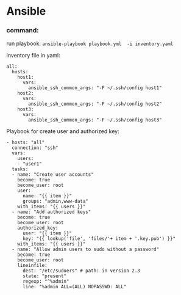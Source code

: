 # Ansible
### command:
run playbook:
`ansible-playbook playbook.yml  -i inventory.yaml`

Inventory file in yaml:
```
all:
  hosts:
    host1:
      vars:
        ansible_ssh_common_args: "-F ~/.ssh/config host1"
    host2:
      vars:
        ansible_ssh_common_args: "-F ~/.ssh/config host2"
    host3:
      vars:
        ansible_ssh_common_args: "-F ~/.ssh/config host3"
```

Playbook for create user and authorized key:
```
- hosts: "all"
  connection: "ssh"
  vars:
    users:
    - "user1"
  tasks:
  - name: "Create user accounts"
    become: true
    become_user: root
    user:
      name: "{{ item }}"
      groups: "admin,www-data"
    with_items: "{{ users }}"
  - name: "Add authorized keys"
    become: true
    become_user: root
    authorized_key:
      user: "{{ item }}"
      key: "{{ lookup('file', 'files/'+ item + '.key.pub') }}"
    with_items: "{{ users }}"
  - name: "Allow admin users to sudo without a password"
    become: true
    become_user: root
    lineinfile:
      dest: "/etc/sudoers" # path: in version 2.3
      state: "present"
      regexp: "^%admin"
      line: "%admin ALL=(ALL) NOPASSWD: ALL"
```
